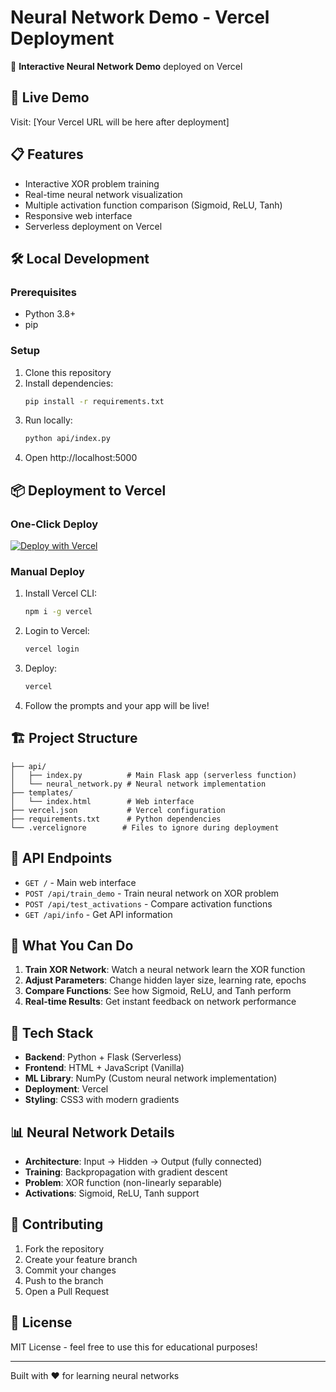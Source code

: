# Neural Network Demo - Vercel Deployment

🧠 **Interactive Neural Network Demo** deployed on Vercel

## 🚀 Live Demo
Visit: [Your Vercel URL will be here after deployment]

## 📋 Features
- Interactive XOR problem training
- Real-time neural network visualization  
- Multiple activation function comparison (Sigmoid, ReLU, Tanh)
- Responsive web interface
- Serverless deployment on Vercel

## 🛠️ Local Development

### Prerequisites
- Python 3.8+
- pip

### Setup
1. Clone this repository
2. Install dependencies:
   ```bash
   pip install -r requirements.txt
   ```
3. Run locally:
   ```bash
   python api/index.py
   ```
4. Open http://localhost:5000

## 📦 Deployment to Vercel

### One-Click Deploy
[![Deploy with Vercel](https://vercel.com/button)](https://vercel.com/new/clone?repository-url=https://github.com/yourusername/neural-network-demo)

### Manual Deploy
1. Install Vercel CLI:
   ```bash
   npm i -g vercel
   ```

2. Login to Vercel:
   ```bash
   vercel login
   ```

3. Deploy:
   ```bash
   vercel
   ```

4. Follow the prompts and your app will be live!

## 🏗️ Project Structure
```
├── api/
│   ├── index.py          # Main Flask app (serverless function)
│   └── neural_network.py # Neural network implementation
├── templates/
│   └── index.html        # Web interface
├── vercel.json           # Vercel configuration
├── requirements.txt      # Python dependencies
└── .vercelignore        # Files to ignore during deployment
```

## 🧪 API Endpoints
- `GET /` - Main web interface
- `POST /api/train_demo` - Train neural network on XOR problem
- `POST /api/test_activations` - Compare activation functions
- `GET /api/info` - Get API information

## 🎯 What You Can Do
1. **Train XOR Network**: Watch a neural network learn the XOR function
2. **Adjust Parameters**: Change hidden layer size, learning rate, epochs
3. **Compare Functions**: See how Sigmoid, ReLU, and Tanh perform
4. **Real-time Results**: Get instant feedback on network performance

## 🔧 Tech Stack
- **Backend**: Python + Flask (Serverless)
- **Frontend**: HTML + JavaScript (Vanilla)
- **ML Library**: NumPy (Custom neural network implementation)
- **Deployment**: Vercel
- **Styling**: CSS3 with modern gradients

## 📊 Neural Network Details
- **Architecture**: Input → Hidden → Output (fully connected)
- **Training**: Backpropagation with gradient descent
- **Problem**: XOR function (non-linearly separable)
- **Activations**: Sigmoid, ReLU, Tanh support

## 🤝 Contributing
1. Fork the repository
2. Create your feature branch
3. Commit your changes
4. Push to the branch  
5. Open a Pull Request

## 📄 License
MIT License - feel free to use this for educational purposes!

---
Built with ❤️ for learning neural networks
